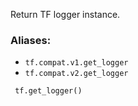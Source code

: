 Return TF logger instance.
### Aliases:
- `tf.compat.v1.get_logger`
- `tf.compat.v2.get_logger`

```
 tf.get_logger()
```
